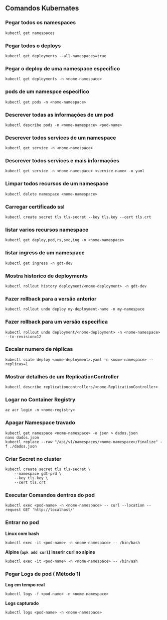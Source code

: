 ## Comandos Kubernates

### Pegar todos os namespaces
`kubectl get namespaces`

### Pegar todos o deploys
`kubectl get deployments --all-namespaces=true`

### Pegar o deploy de uma namespace especifico
`kubectl get deployments -n <nome-namespace>`

###  pods de um namespce especifico
`kubectl get pods -n <nome-namespace>`

###  Descrever todas as informações de um pod
`kubectl describe pods -n <nome-namespace> <pod-name>`

###  Descrever todos services de um namespace
`kubectl get service -n <nome-namespace>`

###  Descrever todos services e mais informações
`kubectl get service -n <nome-namespace> <service-name> -o yaml`

###  Limpar todos recursos de um namespace
`kubectl delete namespace <nome-namespace>`

###  Carregar certificado ssl
`kubectl create secret tls tls-secret --key tls.key --cert tls.crt`

###  listar varios recursos namespace
`kubectl get deploy,pod,rs,svc,ing -n <nome-namespace>`

###  listar ingress de um namespace
`kubectl get ingress -n gdt-dev`

### Mostra historico de deployments
`kubectl rollout history deployment/<nome-deployment> -n gdt-dev`

### Fazer rollback para a versão anterior
`kubectl rollout undo deploy my-deployment-name -n my-namespace`

### Fazer rollback para um versão especifica
`kubectl rollout undo deployment/<nome-deployment> -n <nome-namespace> --to-revision=12`

### Escalar numero de réplicas
`kubectl scale deploy <nome-deployment>.yaml -n <nome-namespace> --replicas=1`

### Mostrar detalhes de um ReplicationController
`kubectl describe replicationcontrollers/<nome-ReplicationController>`

### Logar no Container Registry
`az acr login -n <nome-registry>`

### Apagar Namespace travado
```
kubectl get namespace <nome-namespace> -o json > dados.json
nano dados.json
kubectl replace --raw "/api/v1/namespaces/<nome-namespace>/finalize" -f ./dados.json
```

###  Criar Secret no cluster
```
kubectl create secret tls tls-secret \
    --namespace gdt-prd \
    --key tls.key \
    --cert tls.crt
```


### Executar Comandos dentros do pod
`kubectl exec <pod-name> -n <nome-namespace> -- curl --location --request GET 'http://localhost/'`

### Entrar no pod
**Linux com bash**

`kubectl exec -it <pod-name> -n <nome-namespace> -- /bin/bash`

**Alpine (`apk add curl`) inserir curl no alpine**

`kubectl exec -it <pod-name> -n <nome-namespace> -- /bin/ash`


### Pegar Logs de pod ( Método 1)
**Log em tempo real**

`kubectl logs -f <pod-name> -n <nome-namespace>`

**Logs capturado**

`kubectl logs <pod-name> -n <nome-namespace>`







